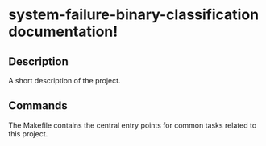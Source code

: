 # system-failure-binary-classification documentation!

## Description

A short description of the project.

## Commands

The Makefile contains the central entry points for common tasks related to this project.

